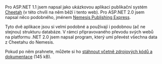 <!-- dcterms:identifier = aspnetcz#67 -->
<!-- dcterms:title = Přechod z Cheetahu na Nemesis Publishing -->
<!-- dcterms:abstract = Software pro převod obsahu CMS Cheetah do Nemesis -->
<!-- np9:categoryId = 1 -->
<!-- x4w:category = IT -->
<!-- np9:authorId = 1 -->
<!-- np9:authorEmail = michal.valasek@altairis.cz -->
<!-- dcterms:creator = Michal Altair Valášek -->
<!-- dcterms:created = 2005-12-10T22:28:26.147+01:00 -->
<!-- dcterms:date = 2005-12-10T22:28:26.147+01:00 -->

Pro ASP.NET 1.1 jsem napsal jako ukázkovou aplikaci publikační systém [Cheetah](http://software.altaircom.net/software/cheetah.aspx) (v této chvíli na něm běží i tento web). Pro ASP.NET 2.0 jsem napsal něco podobného, jménem [Nemesis Publishing Express](http://www.nemesis.cz/).

Tyto dvě aplikace jsou si velmi podobné a používají i podobnou (ač ne stejnou) strukturu databáze. V rámci připravovaného převodu svých webů na platformu .NET 2.0 jsem napsal program, který umí převést všechna data z Cheetahu do Nemesis.

Pokud po něm prahnete, můžete si ho [stáhnout včetně zdrojových kódů a dokumentace](https://www.cdn.altairis.cz/Blog/2005/20051210-CH2N.zip) (145 kB).